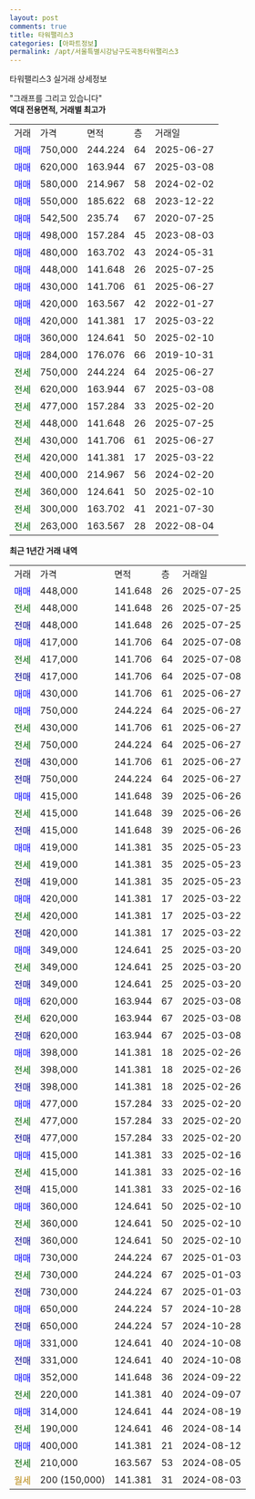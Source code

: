 ```yaml
---
layout: post
comments: true
title: 타워팰리스3
categories: [아파트정보]
permalink: /apt/서울특별시강남구도곡동타워팰리스3
---
```


타워팰리스3 실거래 상세정보

<script type="text/javascript">
  google.charts.load('current', {'packages':['line', 'corechart']});
  google.charts.setOnLoadCallback(drawChart);

  function drawChart() {
    var data = new google.visualization.DataTable();
    data.addColumn('date', '거래일');
    data.addColumn('number', "매매");
    data.addColumn('number', "전세");
    data.addColumn('number', "전매");

    data.addRows([[new Date(Date.parse("2025-07-25")), 448000, null, null], [new Date(Date.parse("2025-07-25")), null, 448000, null], [new Date(Date.parse("2025-07-25")), null, null, 448000], [new Date(Date.parse("2025-07-08")), 417000, null, null], [new Date(Date.parse("2025-07-08")), null, 417000, null], [new Date(Date.parse("2025-07-08")), null, null, 417000], [new Date(Date.parse("2025-06-27")), 430000, null, null], [new Date(Date.parse("2025-06-27")), 750000, null, null], [new Date(Date.parse("2025-06-27")), null, 430000, null], [new Date(Date.parse("2025-06-27")), null, 750000, null], [new Date(Date.parse("2025-06-27")), null, null, 430000], [new Date(Date.parse("2025-06-27")), null, null, 750000], [new Date(Date.parse("2025-06-26")), 415000, null, null], [new Date(Date.parse("2025-06-26")), null, 415000, null], [new Date(Date.parse("2025-06-26")), null, null, 415000], [new Date(Date.parse("2025-05-23")), 419000, null, null], [new Date(Date.parse("2025-05-23")), null, 419000, null], [new Date(Date.parse("2025-05-23")), null, null, 419000], [new Date(Date.parse("2025-03-22")), 420000, null, null], [new Date(Date.parse("2025-03-22")), null, 420000, null], [new Date(Date.parse("2025-03-22")), null, null, 420000], [new Date(Date.parse("2025-03-20")), 349000, null, null], [new Date(Date.parse("2025-03-20")), null, 349000, null], [new Date(Date.parse("2025-03-20")), null, null, 349000], [new Date(Date.parse("2025-03-08")), 620000, null, null], [new Date(Date.parse("2025-03-08")), null, 620000, null], [new Date(Date.parse("2025-03-08")), null, null, 620000], [new Date(Date.parse("2025-02-26")), 398000, null, null], [new Date(Date.parse("2025-02-26")), null, 398000, null], [new Date(Date.parse("2025-02-26")), null, null, 398000], [new Date(Date.parse("2025-02-20")), 477000, null, null], [new Date(Date.parse("2025-02-20")), null, 477000, null], [new Date(Date.parse("2025-02-20")), null, null, 477000], [new Date(Date.parse("2025-02-16")), 415000, null, null], [new Date(Date.parse("2025-02-16")), null, 415000, null], [new Date(Date.parse("2025-02-16")), null, null, 415000], [new Date(Date.parse("2025-02-10")), 360000, null, null], [new Date(Date.parse("2025-02-10")), null, 360000, null], [new Date(Date.parse("2025-02-10")), null, null, 360000], [new Date(Date.parse("2025-01-03")), 730000, null, null], [new Date(Date.parse("2025-01-03")), null, 730000, null], [new Date(Date.parse("2025-01-03")), null, null, 730000], [new Date(Date.parse("2024-10-28")), 650000, null, null], [new Date(Date.parse("2024-10-28")), null, null, 650000], [new Date(Date.parse("2024-10-08")), 331000, null, null], [new Date(Date.parse("2024-10-08")), null, null, 331000], [new Date(Date.parse("2024-09-22")), 352000, null, null], [new Date(Date.parse("2024-09-07")), null, 220000, null], [new Date(Date.parse("2024-08-19")), 314000, null, null], [new Date(Date.parse("2024-08-14")), null, 190000, null], [new Date(Date.parse("2024-08-12")), 400000, null, null], [new Date(Date.parse("2024-08-05")), null, 210000, null], [new Date(Date.parse("2024-08-03")), null, null, null]]);

    var options = {
      hAxis: {
        format: 'yyyy/MM/dd'
      },    
      lineWidth: 0,
      pointsVisible: true,    
      title: '최근 1년간 유형별 실거래가 분포',
      legend: { position: 'bottom' }
    };

    var formatter = new google.visualization.NumberFormat({pattern:'###,###'} );
    formatter.format(data, 1);
    formatter.format(data, 2);
    
    setTimeout(function() {
        var chart = new google.visualization.LineChart(document.getElementById('columnchart_material'));
        chart.draw(data, (options));
        document.getElementById('loading').style.display = 'none';
    }, 200);
  }
</script>


<div id="loading" style="z-index:20; display: block; margin-left: 0px">"그래프를 그리고 있습니다"</div>
<div id="columnchart_material" style="width: 95%; margin-left: 0px; display: block"></div>
<!-- contents start -->
<b>역대 전용면적, 거래별 최고가</b>
<table class="sortable">
    <tr>
      <td>거래</td>
      <td>가격</td>
      <td>면적</td>
      <td>층</td>
      <td>거래일</td>
    </tr>
        <tr>
          <td><a style="color: blue">매매</a></td>
          <td>750,000</td>
          <td>244.224</td>
          <td>64</td>
          <td>2025-06-27</td>
        </tr>            <tr>
          <td><a style="color: blue">매매</a></td>
          <td>620,000</td>
          <td>163.944</td>
          <td>67</td>
          <td>2025-03-08</td>
        </tr>            <tr>
          <td><a style="color: blue">매매</a></td>
          <td>580,000</td>
          <td>214.967</td>
          <td>58</td>
          <td>2024-02-02</td>
        </tr>            <tr>
          <td><a style="color: blue">매매</a></td>
          <td>550,000</td>
          <td>185.622</td>
          <td>68</td>
          <td>2023-12-22</td>
        </tr>            <tr>
          <td><a style="color: blue">매매</a></td>
          <td>542,500</td>
          <td>235.74</td>
          <td>67</td>
          <td>2020-07-25</td>
        </tr>            <tr>
          <td><a style="color: blue">매매</a></td>
          <td>498,000</td>
          <td>157.284</td>
          <td>45</td>
          <td>2023-08-03</td>
        </tr>            <tr>
          <td><a style="color: blue">매매</a></td>
          <td>480,000</td>
          <td>163.702</td>
          <td>43</td>
          <td>2024-05-31</td>
        </tr>            <tr>
          <td><a style="color: blue">매매</a></td>
          <td>448,000</td>
          <td>141.648</td>
          <td>26</td>
          <td>2025-07-25</td>
        </tr>            <tr>
          <td><a style="color: blue">매매</a></td>
          <td>430,000</td>
          <td>141.706</td>
          <td>61</td>
          <td>2025-06-27</td>
        </tr>            <tr>
          <td><a style="color: blue">매매</a></td>
          <td>420,000</td>
          <td>163.567</td>
          <td>42</td>
          <td>2022-01-27</td>
        </tr>            <tr>
          <td><a style="color: blue">매매</a></td>
          <td>420,000</td>
          <td>141.381</td>
          <td>17</td>
          <td>2025-03-22</td>
        </tr>            <tr>
          <td><a style="color: blue">매매</a></td>
          <td>360,000</td>
          <td>124.641</td>
          <td>50</td>
          <td>2025-02-10</td>
        </tr>            <tr>
          <td><a style="color: blue">매매</a></td>
          <td>284,000</td>
          <td>176.076</td>
          <td>66</td>
          <td>2019-10-31</td>
        </tr>        
        <tr>
              <td><a style="color: darkgreen">전세</a></td>
              <td>750,000</td>
              <td>244.224</td>
              <td>64</td>
              <td>2025-06-27</td>
            </tr>            <tr>
              <td><a style="color: darkgreen">전세</a></td>
              <td>620,000</td>
              <td>163.944</td>
              <td>67</td>
              <td>2025-03-08</td>
            </tr>            <tr>
              <td><a style="color: darkgreen">전세</a></td>
              <td>477,000</td>
              <td>157.284</td>
              <td>33</td>
              <td>2025-02-20</td>
            </tr>            <tr>
              <td><a style="color: darkgreen">전세</a></td>
              <td>448,000</td>
              <td>141.648</td>
              <td>26</td>
              <td>2025-07-25</td>
            </tr>            <tr>
              <td><a style="color: darkgreen">전세</a></td>
              <td>430,000</td>
              <td>141.706</td>
              <td>61</td>
              <td>2025-06-27</td>
            </tr>            <tr>
              <td><a style="color: darkgreen">전세</a></td>
              <td>420,000</td>
              <td>141.381</td>
              <td>17</td>
              <td>2025-03-22</td>
            </tr>            <tr>
              <td><a style="color: darkgreen">전세</a></td>
              <td>400,000</td>
              <td>214.967</td>
              <td>56</td>
              <td>2024-02-20</td>
            </tr>            <tr>
              <td><a style="color: darkgreen">전세</a></td>
              <td>360,000</td>
              <td>124.641</td>
              <td>50</td>
              <td>2025-02-10</td>
            </tr>            <tr>
              <td><a style="color: darkgreen">전세</a></td>
              <td>300,000</td>
              <td>163.702</td>
              <td>41</td>
              <td>2021-07-30</td>
            </tr>            <tr>
              <td><a style="color: darkgreen">전세</a></td>
              <td>263,000</td>
              <td>163.567</td>
              <td>28</td>
              <td>2022-08-04</td>
            </tr>        
    
</table>

<b>최근 1년간 거래 내역</b>

<table class="sortable">
    <tr>
      <td>거래</td>
      <td>가격</td>
      <td>면적</td>
      <td>층</td>
      <td>거래일</td>
    </tr>
    <tr>
      <td><a style="color: blue">매매</a></td>
      <td>448,000</td>
      <td>141.648</td>
      <td>26</td>
      <td>2025-07-25</td>
    </tr>          <tr>
      <td><a style="color: darkgreen">전세</a></td>
      <td>448,000</td>
      <td>141.648</td>
      <td>26</td>
      <td>2025-07-25</td>
    </tr>          <tr>
      <td><a style="color: darkblue">전매</a></td>
      <td>448,000</td>
      <td>141.648</td>
      <td>26</td>
      <td>2025-07-25</td>
    </tr>          <tr>
      <td><a style="color: blue">매매</a></td>
      <td>417,000</td>
      <td>141.706</td>
      <td>64</td>
      <td>2025-07-08</td>
    </tr>          <tr>
      <td><a style="color: darkgreen">전세</a></td>
      <td>417,000</td>
      <td>141.706</td>
      <td>64</td>
      <td>2025-07-08</td>
    </tr>          <tr>
      <td><a style="color: darkblue">전매</a></td>
      <td>417,000</td>
      <td>141.706</td>
      <td>64</td>
      <td>2025-07-08</td>
    </tr>          <tr>
      <td><a style="color: blue">매매</a></td>
      <td>430,000</td>
      <td>141.706</td>
      <td>61</td>
      <td>2025-06-27</td>
    </tr>          <tr>
      <td><a style="color: blue">매매</a></td>
      <td>750,000</td>
      <td>244.224</td>
      <td>64</td>
      <td>2025-06-27</td>
    </tr>          <tr>
      <td><a style="color: darkgreen">전세</a></td>
      <td>430,000</td>
      <td>141.706</td>
      <td>61</td>
      <td>2025-06-27</td>
    </tr>          <tr>
      <td><a style="color: darkgreen">전세</a></td>
      <td>750,000</td>
      <td>244.224</td>
      <td>64</td>
      <td>2025-06-27</td>
    </tr>          <tr>
      <td><a style="color: darkblue">전매</a></td>
      <td>430,000</td>
      <td>141.706</td>
      <td>61</td>
      <td>2025-06-27</td>
    </tr>          <tr>
      <td><a style="color: darkblue">전매</a></td>
      <td>750,000</td>
      <td>244.224</td>
      <td>64</td>
      <td>2025-06-27</td>
    </tr>          <tr>
      <td><a style="color: blue">매매</a></td>
      <td>415,000</td>
      <td>141.648</td>
      <td>39</td>
      <td>2025-06-26</td>
    </tr>          <tr>
      <td><a style="color: darkgreen">전세</a></td>
      <td>415,000</td>
      <td>141.648</td>
      <td>39</td>
      <td>2025-06-26</td>
    </tr>          <tr>
      <td><a style="color: darkblue">전매</a></td>
      <td>415,000</td>
      <td>141.648</td>
      <td>39</td>
      <td>2025-06-26</td>
    </tr>          <tr>
      <td><a style="color: blue">매매</a></td>
      <td>419,000</td>
      <td>141.381</td>
      <td>35</td>
      <td>2025-05-23</td>
    </tr>          <tr>
      <td><a style="color: darkgreen">전세</a></td>
      <td>419,000</td>
      <td>141.381</td>
      <td>35</td>
      <td>2025-05-23</td>
    </tr>          <tr>
      <td><a style="color: darkblue">전매</a></td>
      <td>419,000</td>
      <td>141.381</td>
      <td>35</td>
      <td>2025-05-23</td>
    </tr>          <tr>
      <td><a style="color: blue">매매</a></td>
      <td>420,000</td>
      <td>141.381</td>
      <td>17</td>
      <td>2025-03-22</td>
    </tr>          <tr>
      <td><a style="color: darkgreen">전세</a></td>
      <td>420,000</td>
      <td>141.381</td>
      <td>17</td>
      <td>2025-03-22</td>
    </tr>          <tr>
      <td><a style="color: darkblue">전매</a></td>
      <td>420,000</td>
      <td>141.381</td>
      <td>17</td>
      <td>2025-03-22</td>
    </tr>          <tr>
      <td><a style="color: blue">매매</a></td>
      <td>349,000</td>
      <td>124.641</td>
      <td>25</td>
      <td>2025-03-20</td>
    </tr>          <tr>
      <td><a style="color: darkgreen">전세</a></td>
      <td>349,000</td>
      <td>124.641</td>
      <td>25</td>
      <td>2025-03-20</td>
    </tr>          <tr>
      <td><a style="color: darkblue">전매</a></td>
      <td>349,000</td>
      <td>124.641</td>
      <td>25</td>
      <td>2025-03-20</td>
    </tr>          <tr>
      <td><a style="color: blue">매매</a></td>
      <td>620,000</td>
      <td>163.944</td>
      <td>67</td>
      <td>2025-03-08</td>
    </tr>          <tr>
      <td><a style="color: darkgreen">전세</a></td>
      <td>620,000</td>
      <td>163.944</td>
      <td>67</td>
      <td>2025-03-08</td>
    </tr>          <tr>
      <td><a style="color: darkblue">전매</a></td>
      <td>620,000</td>
      <td>163.944</td>
      <td>67</td>
      <td>2025-03-08</td>
    </tr>          <tr>
      <td><a style="color: blue">매매</a></td>
      <td>398,000</td>
      <td>141.381</td>
      <td>18</td>
      <td>2025-02-26</td>
    </tr>          <tr>
      <td><a style="color: darkgreen">전세</a></td>
      <td>398,000</td>
      <td>141.381</td>
      <td>18</td>
      <td>2025-02-26</td>
    </tr>          <tr>
      <td><a style="color: darkblue">전매</a></td>
      <td>398,000</td>
      <td>141.381</td>
      <td>18</td>
      <td>2025-02-26</td>
    </tr>          <tr>
      <td><a style="color: blue">매매</a></td>
      <td>477,000</td>
      <td>157.284</td>
      <td>33</td>
      <td>2025-02-20</td>
    </tr>          <tr>
      <td><a style="color: darkgreen">전세</a></td>
      <td>477,000</td>
      <td>157.284</td>
      <td>33</td>
      <td>2025-02-20</td>
    </tr>          <tr>
      <td><a style="color: darkblue">전매</a></td>
      <td>477,000</td>
      <td>157.284</td>
      <td>33</td>
      <td>2025-02-20</td>
    </tr>          <tr>
      <td><a style="color: blue">매매</a></td>
      <td>415,000</td>
      <td>141.381</td>
      <td>33</td>
      <td>2025-02-16</td>
    </tr>          <tr>
      <td><a style="color: darkgreen">전세</a></td>
      <td>415,000</td>
      <td>141.381</td>
      <td>33</td>
      <td>2025-02-16</td>
    </tr>          <tr>
      <td><a style="color: darkblue">전매</a></td>
      <td>415,000</td>
      <td>141.381</td>
      <td>33</td>
      <td>2025-02-16</td>
    </tr>          <tr>
      <td><a style="color: blue">매매</a></td>
      <td>360,000</td>
      <td>124.641</td>
      <td>50</td>
      <td>2025-02-10</td>
    </tr>          <tr>
      <td><a style="color: darkgreen">전세</a></td>
      <td>360,000</td>
      <td>124.641</td>
      <td>50</td>
      <td>2025-02-10</td>
    </tr>          <tr>
      <td><a style="color: darkblue">전매</a></td>
      <td>360,000</td>
      <td>124.641</td>
      <td>50</td>
      <td>2025-02-10</td>
    </tr>          <tr>
      <td><a style="color: blue">매매</a></td>
      <td>730,000</td>
      <td>244.224</td>
      <td>67</td>
      <td>2025-01-03</td>
    </tr>          <tr>
      <td><a style="color: darkgreen">전세</a></td>
      <td>730,000</td>
      <td>244.224</td>
      <td>67</td>
      <td>2025-01-03</td>
    </tr>          <tr>
      <td><a style="color: darkblue">전매</a></td>
      <td>730,000</td>
      <td>244.224</td>
      <td>67</td>
      <td>2025-01-03</td>
    </tr>          <tr>
      <td><a style="color: blue">매매</a></td>
      <td>650,000</td>
      <td>244.224</td>
      <td>57</td>
      <td>2024-10-28</td>
    </tr>          <tr>
      <td><a style="color: darkblue">전매</a></td>
      <td>650,000</td>
      <td>244.224</td>
      <td>57</td>
      <td>2024-10-28</td>
    </tr>          <tr>
      <td><a style="color: blue">매매</a></td>
      <td>331,000</td>
      <td>124.641</td>
      <td>40</td>
      <td>2024-10-08</td>
    </tr>          <tr>
      <td><a style="color: darkblue">전매</a></td>
      <td>331,000</td>
      <td>124.641</td>
      <td>40</td>
      <td>2024-10-08</td>
    </tr>          <tr>
      <td><a style="color: blue">매매</a></td>
      <td>352,000</td>
      <td>141.648</td>
      <td>36</td>
      <td>2024-09-22</td>
    </tr>          <tr>
      <td><a style="color: darkgreen">전세</a></td>
      <td>220,000</td>
      <td>141.381</td>
      <td>40</td>
      <td>2024-09-07</td>
    </tr>          <tr>
      <td><a style="color: blue">매매</a></td>
      <td>314,000</td>
      <td>124.641</td>
      <td>44</td>
      <td>2024-08-19</td>
    </tr>          <tr>
      <td><a style="color: darkgreen">전세</a></td>
      <td>190,000</td>
      <td>124.641</td>
      <td>46</td>
      <td>2024-08-14</td>
    </tr>          <tr>
      <td><a style="color: blue">매매</a></td>
      <td>400,000</td>
      <td>141.381</td>
      <td>21</td>
      <td>2024-08-12</td>
    </tr>          <tr>
      <td><a style="color: darkgreen">전세</a></td>
      <td>210,000</td>
      <td>163.567</td>
      <td>53</td>
      <td>2024-08-05</td>
    </tr>          <tr>
      <td><a style="color: darkgoldenrod">월세</a></td>
      <td>200 (150,000)</td>
      <td>141.381</td>
      <td>31</td>
      <td>2024-08-03</td>
    </tr>      </table>
<!-- contents end -->    

